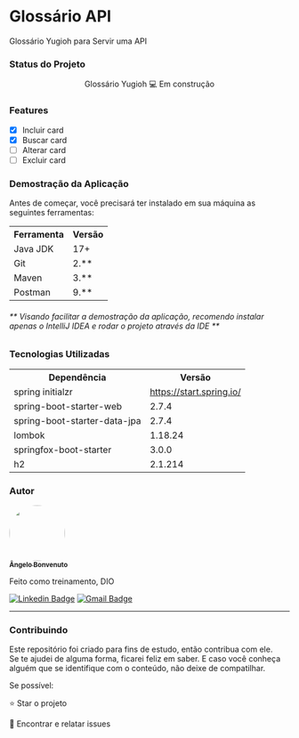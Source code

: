 <h1>Glossário API</h1>
<p>Glossário Yugioh para Servir uma API</p>


<h3>Status do Projeto</h3>
<p align="center"> Glossário Yugioh 💻 Em construção </p>

<h3>Features</h3>

- [x] Incluir card<br>
- [x] Buscar card<br>
- [ ] Alterar card<br>
- [ ] Excluir card<br>

<h3>Demostração da Aplicação</h3>
<p>Antes de começar, você precisará ter instalado em sua máquina as seguintes ferramentas:</p>
<table>
<tr>
	<th>Ferramenta</th>
	<th>Versão</th>
</tr>
<tr>
	<td>Java JDK</td>
	<td>17+</td>
</tr>
<tr>
	<td>Git</td>
	<td>2.**</td>
</tr>
<tr>
	<td>Maven</td>
	<td>3.**</td>
</tr>
<tr>
	<td>Postman</td>
	<td>9.**</td>
</tr>
</table>
<h6>** Visando facilitar a demostração da aplicação, recomendo instalar apenas o IntelliJ IDEA e rodar o projeto através da IDE **</h6>


<h3>Tecnologias Utilizadas</h3>

<table>
<tr>
	<th>Dependência</th>
	<th>Versão</th>
</tr>
<tr>
	<td>spring initialzr</td>
	<td><a href="https://start.spring.io/">https://start.spring.io/</a></td>
</tr>
<tr>
	<td>spring-boot-starter-web</td>
	<td>2.7.4</td>
</tr>
<tr>
	<td>spring-boot-starter-data-jpa</td>
	<td>2.7.4</td>
</tr>
<tr>
	<td>lombok</td>
	<td>1.18.24</td>
</tr>
<tr>
	<td>springfox-boot-starter</td>
	<td>3.0.0</td>
</tr>
<tr>
	<td>h2</td>
	<td>2.1.214</td>
</tr>
</table>

<h3>Autor</h3>

<a href="https://www.linkedin.com/in/ângelo-augusto-bonvenuto-482481116">
 <img style="border-radius: 50%;" src="https://avatars.githubusercontent.com/u/114529372?v=4" width="100px;" alt=""/>
 <br />
 <sub><b>Ângelo Bonvenuto</b></sub></a>

Feito como treinamento, DIO

[![Linkedin Badge](https://img.shields.io/badge/-Ângelo-blue?style=flat-square&logo=Linkedin&logoColor=white&link=https://www.linkedin.com/in/ângelo-augusto-bonvenuto-482481116/)](https://www.linkedin.com/in/ângelo-augusto-bonvenuto-482481116)
[![Gmail Badge](https://img.shields.io/badge/-angelo.bonvenuto@gmail.com-c14438?style=flat-square&logo=Gmail&logoColor=white&link=mailto:angelo.bonvenuto@gmail.com)](mailto:angelo.bonvenuto@gmail.com)
<hr>
<h3>Contribuindo</h3>

Este repositório foi criado para fins de estudo, então contribua com ele.<br>
Se te ajudei de alguma forma, ficarei feliz em saber. E caso você conheça alguém que se identifique com o conteúdo, não deixe de compatilhar.

Se possível:

⭐️  Star o projeto

🐛 Encontrar e relatar issues
